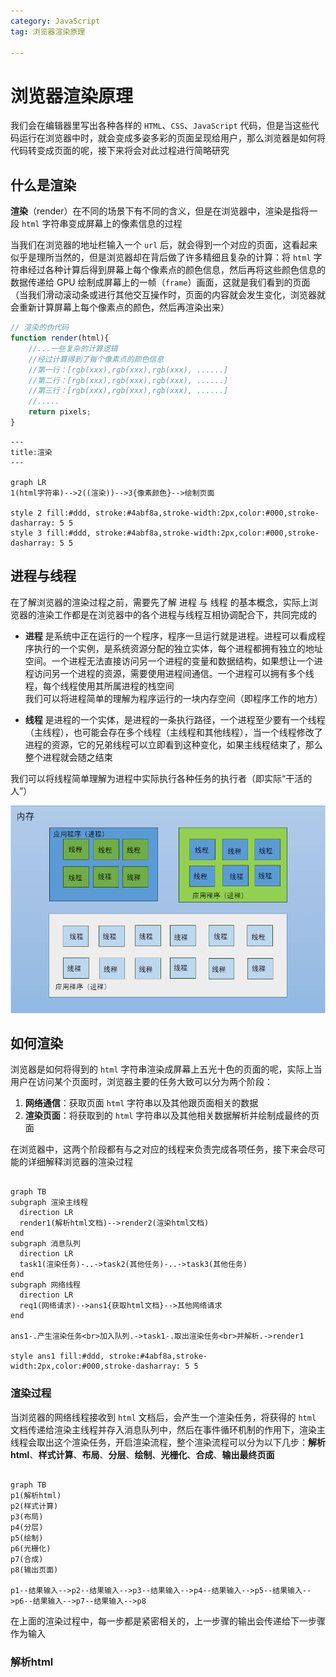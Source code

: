 ```yaml
---
category: JavaScript
tag: 浏览器渲染原理

---
```



# 浏览器渲染原理

我们会在编辑器里写出各种各样的 `HTML`、`CSS`、`JavaScript` 代码，但是当这些代码运行在浏览器中时，就会变成多姿多彩的页面呈现给用户，那么浏览器是如何将代码转变成页面的呢，接下来将会对此过程进行简略研究

## 什么是渲染
**渲染**（render）在不同的场景下有不同的含义，但是在浏览器中，渲染是指将一段 `html` 字符串变成屏幕上的像素信息的过程

当我们在浏览器的地址栏输入一个 `url` 后，就会得到一个对应的页面，这看起来似乎是理所当然的，但是浏览器却在背后做了许多精细且复杂的计算：将 `html` 字符串经过各种计算后得到屏幕上每个像素点的颜色信息，然后再将这些颜色信息的数据传递给 GPU 绘制成屏幕上的一帧（`frame`）画面，这就是我们看到的页面（当我们滑动滚动条或进行其他交互操作时，页面的内容就会发生变化，浏览器就会重新计算屏幕上每个像素点的颜色，然后再渲染出来）

```js
// 渲染的伪代码
function render(html){ 
    //...一些复杂的计算逻辑
    //经过计算得到了每个像素点的颜色信息
    //第一行：[rgb(xxx),rgb(xxx),rgb(xxx), ......]
    //第二行：[rgb(xxx),rgb(xxx),rgb(xxx), ......]
    //第三行：[rgb(xxx),rgb(xxx),rgb(xxx), ......]
    //.....
    return pixels;
}
```
```mermaid
---
title:渲染
---

graph LR
1(html字符串)-->2((渲染))-->3{像素颜色}-->绘制页面

style 2 fill:#ddd, stroke:#4abf8a,stroke-width:2px,color:#000,stroke-dasharray: 5 5
style 3 fill:#ddd, stroke:#4abf8a,stroke-width:2px,color:#000,stroke-dasharray: 5 5
```


## 进程与线程
在了解浏览器的渲染过程之前，需要先了解 进程 与 线程 的基本概念，实际上浏览器的渲染工作都是在浏览器中的各个进程与线程互相协调配合下，共同完成的

* **进程** 是系统中正在运行的一个程序，程序一旦运行就是进程。进程可以看成程序执行的一个实例，是系统资源分配的独立实体，每个进程都拥有独立的地址空间。一个进程无法直接访问另一个进程的变量和数据结构，如果想让一个进程访问另一个进程的资源，需要使用进程间通信。一个进程可以拥有多个线程，每个线程使用其所属进程的栈空间    
我们可以将进程简单的理解为程序运行的一块内存空间（即程序工作的地方）

* **线程** 是进程的一个实体，是进程的一条执行路径，一个进程至少要有一个线程（主线程），也可能会存在多个线程（主线程和其他线程），当一个线程修改了进程的资源，它的兄弟线程可以立即看到这种变化，如果主线程结束了，那么整个进程就会随之结束
     
我们可以将线程简单理解为进程中实际执行各种任务的执行者（即实际“干活的人”）     

![process](/assets/image/process.png "进程模型")



## 如何渲染
浏览器是如何将得到的 `html` 字符串渲染成屏幕上五光十色的页面的呢，实际上当用户在访问某个页面时，浏览器主要的任务大致可以分为两个阶段：
1. **网络通信**：获取页面 `html` 字符串以及其他跟页面相关的数据
2. **渲染页面**：将获取到的 `html` 字符串以及其他相关数据解析并绘制成最终的页面  
       
在浏览器中，这两个阶段都有与之对应的线程来负责完成各项任务，接下来会尽可能的详细解释浏览器的渲染过程     

```mermaid

graph TB
subgraph 渲染主线程
  direction LR
  render1(解析html文档)-->render2(渲染html文档)
end
subgraph 消息队列
  direction LR
  task1(渲染任务)-..->task2(其他任务)-..->task3(其他任务)
end
subgraph 网络线程
  direction LR
  req1(网络请求)-->ans1{获取html文档}-->其他网络请求
end

ans1-.产生渲染任务<br>加入队列.->task1-.取出渲染任务<br>并解析.->render1

style ans1 fill:#ddd, stroke:#4abf8a,stroke-width:2px,color:#000,stroke-dasharray: 5 5
```

### 渲染过程
当浏览器的网络线程接收到 `html` 文档后，会产生一个渲染任务，将获得的 `html` 文档传递给渲染主线程并存入消息队列中，然后在事件循环机制的作用下，渲染主线程会取出这个渲染任务，开启渲染流程，整个渲染流程可以分为以下几步：**解析html**、**样式计算**、**布局**、**分层**、**绘制**、**光栅化**、**合成**、**输出最终页面**

```mermaid

graph TB
p1(解析html)
p2(样式计算)
p3(布局)
p4(分层)
p5(绘制)
p6(光栅化)
p7(合成)
p8(输出页面)

p1--结果输入-->p2--结果输入-->p3--结果输入-->p4--结果输入-->p5--结果输入-->p6--结果输入-->p7--结果输入-->p8
```

在上面的渲染过程中，每一步都是紧密相关的，上一步骤的输出会传递给下一步骤作为输入

### 解析html

